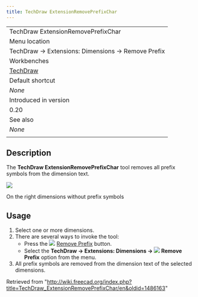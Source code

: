 ```yaml
---
title: TechDraw ExtensionRemovePrefixChar
---
```


|                                                      |
| ---------------------------------------------------- |
| TechDraw ExtensionRemovePrefixChar                   |
| Menu location                                        |
| TechDraw → Extensions: Dimensions → Remove Prefix    |
| Workbenches                                          |
| [TechDraw](/TechDraw_Workbench "TechDraw Workbench") |
| Default shortcut                                     |
| _None_                                               |
| Introduced in version                                |
| 0.20                                                 |
| See also                                             |
| _None_                                               |
|                                                      |

## Description

The **TechDraw ExtensionRemovePrefixChar** tool removes all prefix symbols from the dimension text.

![](/images/TechDraw_ExtensionRemovePrefixCharExample.png)

On the right dimensions without prefix symbols

## Usage

1. Select one or more dimensions.
2. There are several ways to invoke the tool:
   - Press the ![](/images/TechDraw_ExtensionRemovePrefixChar.svg) [Remove Prefix](/TechDraw_ExtensionRemovePrefixChar "TechDraw ExtensionRemovePrefixChar") button.
   - Select the **TechDraw → Extensions: Dimensions → ![](/images/TechDraw_ExtensionRemovePrefixChar.svg) Remove Prefix** option from the menu.
3. All prefix symbols are removed from the dimension text of the selected dimensions.

Retrieved from "<http://wiki.freecad.org/index.php?title=TechDraw_ExtensionRemovePrefixChar/en&oldid=1486163>"
